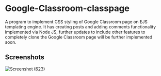 # Google-Classroom-classpage

A program to implement CSS styling of Google Classroom page on EJS templating engine. 
It has creating posts and adding comments functionality implemented via Node JS, further updates to include other features to completely clone the Google Classroom page will be further implemented soon. 

## Screenshots
![Screenshot (623)](https://user-images.githubusercontent.com/53109815/193485687-02920f0e-aeca-482d-9426-b29c3a8c1812.png)
